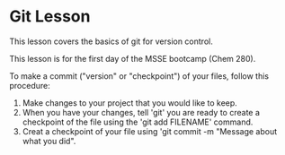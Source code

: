 # Git Lesson

This lesson covers the basics of git for version control.

This lesson is for the first day of the MSSE bootcamp (Chem 280). 

To make a commit ("version" or "checkpoint") of your files, follow this procedure:

1. Make changes to your project that you would like to keep.
2. When you have your changes, tell 'git' you are ready to create a checkpoint of the file using the 'git add FILENAME' command.
3. Creat a checkpoint of your file using 'git commit -m "Message about what you did". 